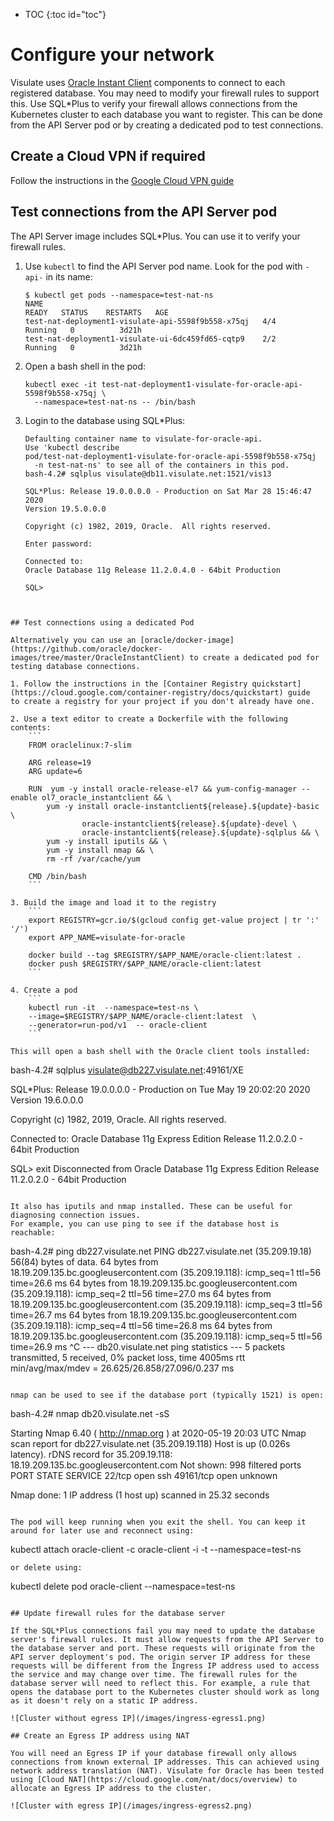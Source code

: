 * TOC
{:toc id="toc"}
# Configure your network

Visulate uses [Oracle Instant Client](https://www.oracle.com/database/technologies/instant-client.html) components to connect to each registered database. You may need to modify your firewall rules to support this. Use SQL*Plus to verify your firewall allows connections from the Kubernetes cluster to each database you want to register. This can be done from the API Server pod or by creating a dedicated pod to test connections.

## Create a Cloud VPN if required

Follow the instructions in the [Google Cloud VPN guide](https://cloud.google.com/network-connectivity/docs/vpn/how-to)

## Test connections from the API Server pod

The API Server image includes SQL*Plus. You can use it to verify your firewall rules.

1. Use `kubectl` to find the API Server pod name. Look for the pod with `-api-` in its name:

    ```
    $ kubectl get pods --namespace=test-nat-ns
    NAME                                                            READY   STATUS    RESTARTS   AGE
    test-nat-deployment1-visulate-api-5598f9b558-x75qj   4/4     Running   0          3d21h
    test-nat-deployment1-visulate-ui-6dc459fd65-cqtp9    2/2     Running   0          3d21h
    ```
2. Open a bash shell in the pod:

    ```
    kubectl exec -it test-nat-deployment1-visulate-for-oracle-api-5598f9b558-x75qj \
      --namespace=test-nat-ns -- /bin/bash
    ```
3.  Login to the database using SQL*Plus:

    ```
    Defaulting container name to visulate-for-oracle-api.
    Use 'kubectl describe
    pod/test-nat-deployment1-visulate-for-oracle-api-5598f9b558-x75qj
      -n test-nat-ns' to see all of the containers in this pod.
    bash-4.2# sqlplus visulate@db11.visulate.net:1521/vis13

    SQL*Plus: Release 19.0.0.0.0 - Production on Sat Mar 28 15:46:47 2020
    Version 19.5.0.0.0

    Copyright (c) 1982, 2019, Oracle.  All rights reserved.

    Enter password:

    Connected to:
    Oracle Database 11g Release 11.2.0.4.0 - 64bit Production

    SQL>
```


## Test connections using a dedicated Pod

Alternatively you can use an [oracle/docker-image](https://github.com/oracle/docker-images/tree/master/OracleInstantClient) to create a dedicated pod for testing database connections.

1. Follow the instructions in the [Container Registry quickstart](https://cloud.google.com/container-registry/docs/quickstart) guide
to create a registry for your project if you don't already have one.

2. Use a text editor to create a Dockerfile with the following contents:
    ```
    FROM oraclelinux:7-slim

    ARG release=19
    ARG update=6

    RUN  yum -y install oracle-release-el7 && yum-config-manager --enable ol7_oracle_instantclient && \
        yum -y install oracle-instantclient${release}.${update}-basic \
                oracle-instantclient${release}.${update}-devel \
                oracle-instantclient${release}.${update}-sqlplus && \
        yum -y install iputils && \
        yum -y install nmap && \
        rm -rf /var/cache/yum

    CMD /bin/bash
    ```

3. Build the image and load it to the registry
    ```
    export REGISTRY=gcr.io/$(gcloud config get-value project | tr ':' '/')
    export APP_NAME=visulate-for-oracle

    docker build --tag $REGISTRY/$APP_NAME/oracle-client:latest .
    docker push $REGISTRY/$APP_NAME/oracle-client:latest
    ```

4. Create a pod
    ```
    kubectl run -it  --namespace=test-ns \
    --image=$REGISTRY/$APP_NAME/oracle-client:latest  \
    --generator=run-pod/v1  -- oracle-client
    ```

This will open a bash shell with the Oracle client tools installed:
```
bash-4.2# sqlplus visulate@db227.visulate.net:49161/XE

SQL*Plus: Release 19.0.0.0.0 - Production on Tue May 19 20:02:20 2020
Version 19.6.0.0.0

Copyright (c) 1982, 2019, Oracle.  All rights reserved.


Connected to:
Oracle Database 11g Express Edition Release 11.2.0.2.0 - 64bit Production

SQL> exit
Disconnected from Oracle Database 11g Express Edition Release 11.2.0.2.0 - 64bit Production
```

It also has iputils and nmap installed. These can be useful for diagnosing connection issues.
For example, you can use ping to see if the database host is reachable:
```
bash-4.2# ping db227.visulate.net
PING db227.visulate.net (35.209.19.18) 56(84) bytes of data.
64 bytes from 18.19.209.135.bc.googleusercontent.com (35.209.19.118): icmp_seq=1 ttl=56 time=26.6 ms
64 bytes from 18.19.209.135.bc.googleusercontent.com (35.209.19.118): icmp_seq=2 ttl=56 time=27.0 ms
64 bytes from 18.19.209.135.bc.googleusercontent.com (35.209.19.118): icmp_seq=3 ttl=56 time=26.7 ms
64 bytes from 18.19.209.135.bc.googleusercontent.com (35.209.19.118): icmp_seq=4 ttl=56 time=26.8 ms
64 bytes from 18.19.209.135.bc.googleusercontent.com (35.209.19.118): icmp_seq=5 ttl=56 time=26.9 ms
^C
--- db20.visulate.net ping statistics ---
5 packets transmitted, 5 received, 0% packet loss, time 4005ms
rtt min/avg/max/mdev = 26.625/26.858/27.096/0.237 ms
```

nmap can be used to see if the database port (typically 1521) is open:
```
bash-4.2# nmap db20.visulate.net -sS

Starting Nmap 6.40 ( http://nmap.org ) at 2020-05-19 20:03 UTC
Nmap scan report for db227.visulate.net (35.209.19.118)
Host is up (0.026s latency).
rDNS record for 35.209.19.118: 18.19.209.135.bc.googleusercontent.com
Not shown: 998 filtered ports
PORT      STATE SERVICE
22/tcp    open  ssh
49161/tcp open  unknown

Nmap done: 1 IP address (1 host up) scanned in 25.32 seconds
```

The pod will keep running when you exit the shell. You can keep it around for later use and reconnect using:
```
kubectl attach oracle-client -c oracle-client -i -t --namespace=test-ns
```
or delete using:
```
kubectl delete pod oracle-client --namespace=test-ns
```

## Update firewall rules for the database server

If the SQL*Plus connections fail you may need to update the database server's firewall rules. It must allow requests from the API Server to the database server and port. These requests will originate from the API server deployment's pod. The origin server IP address for these requests will be different from the Ingress IP address used to access the service and may change over time. The firewall rules for the database server will need to reflect this. For example, a rule that opens the database port to the Kubernetes cluster should work as long as it doesn't rely on a static IP address.

![Cluster without egress IP](/images/ingress-egress1.png)

## Create an Egress IP address using NAT

You will need an Egress IP if your database firewall only allows connections from known external IP addresses. This can achieved using network address translation (NAT). Visulate for Oracle has been tested using [Cloud NAT](https://cloud.google.com/nat/docs/overview) to allocate an Egress IP address to the cluster.

![Cluster with egress IP](/images/ingress-egress2.png)
